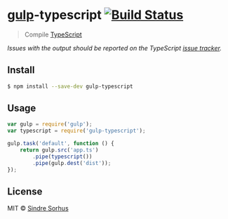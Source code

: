 # [gulp](http://gulpjs.com)-typescript [![Build Status](https://travis-ci.org/sindresorhus/gulp-typescript.svg?branch=master)](https://travis-ci.org/sindresorhus/gulp-typescript)

> Compile [TypeScript](https://github.com/Microsoft/TypeScript)

*Issues with the output should be reported on the TypeScript [issue tracker](https://github.com/Microsoft/TypeScript/issues).*


## Install

```sh
$ npm install --save-dev gulp-typescript
```


## Usage

```js
var gulp = require('gulp');
var typescript = require('gulp-typescript');

gulp.task('default', function () {
	return gulp.src('app.ts')
		.pipe(typescript())
		.pipe(gulp.dest('dist'));
});
```


## License

MIT © [Sindre Sorhus](http://sindresorhus.com)
